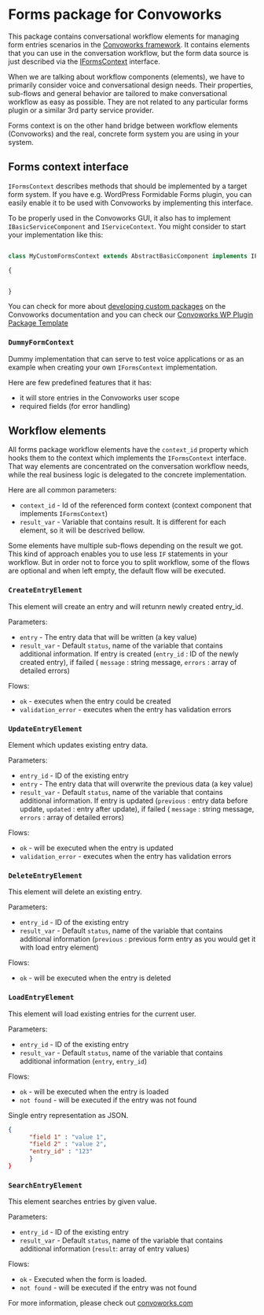 # Forms package for Convoworks


This package contains conversational workflow elements for managing form entries scenarios in the [Convoworks framework](https://github.com/zef-dev/convoworks-core). It contains elements that you can use in the conversation workflow, but the form data source is just described via the [IFormsContext](https://github.com/zef-dev/convoworks-pckg-forms/blob/main/src/Convo/Pckg/Forms/IFormsContext.php) interface.

When we are talking about workflow components (elements), we have to primarily consider voice and conversational design needs. Their properties, sub-flows and general behavior are tailored to make conversational workflow as easy as possible. They are not related to any particular forms plugin or a similar 3rd party service provider.

Forms context is on the other hand bridge between workflow elements (Convoworks) and the real, concrete form system you are using in your system.

## Forms context interface

`IFormsContext` describes methods that should be implemented by a target form system. If you have e.g. WordPress Formidable Forms plugin, you can easily enable it to be used with Convoworks by implementing this interface.

To be properly used in the Convoworks GUI, it also has to implement `IBasicServiceComponent` and `IServiceContext`. You might consider to start your implementation like this:

```php

class MyCustomFormsContext extends AbstractBasicComponent implements IFormsContext, IServiceContext

{


}

```

You can check for more about [developing custom packages](https://convoworks.com/docs/developers/develop-custom-packages/) on the Convoworks documentation and you can check our [Convoworks WP Plugin Package Template](https://github.com/zef-dev/convoworks-wp-plugin-package-template)


### `DummyFormContext`

Dummy implementation that can serve to test voice applications or as an example when creating your own `IFormsContext` implementation.

Here are few predefined features that it has:

* it will store entries in the Convoworks user scope
* required fields (for error handling)


## Workflow elements

All forms package workflow elements have the `context_id` property which hooks them to the context which implements the `IFormsContext` interface. That way elements are concentrated on the conversation workflow needs, while the real business logic is delegated to the concrete implementation.

Here are all common parameters:

* `context_id` - Id of the referenced form context (context component that implements `IFormsContext`)
* `result_var` - Variable that contains result. It is different for each element, so it will be descrived bellow.

Some elements have multiple sub-flows depending on the result we got. This kind of approach enables you to use less `IF` statements in your workflow. But in order not to force you to split workflow, some of the flows are optional and when left empty, the default flow will be executed.


### `CreateEntryElement`

This element will create an entry and will retunrn newly created entry_id.

Parameters:

* `entry` - The entry data that will be written (a key value)
* `result_var` - Default `status`, name of the variable that contains additional information. If entry is created (`entry_id` : ID of the newly created entry), if failed ( `message` : string message, `errors` : array of detailed errors)

Flows:

* `ok` - executes when the entry could be created
* `validation_error` - executes when the entry has validation errors


### `UpdateEntryElement`

Element which updates existing entry data.

Parameters:

* `entry_id` - ID of the existing entry
* `entry` - The entry data that will overwrite the previous data (a key value)
* `result_var` - Default `status`, name of the variable that contains additional information. If entry is updated (`previous` : entry data before update, `updated` : entry after update), if failed ( `message` : string message, `errors` : array of detailed errors)

Flows:
* `ok` - will be executed when the entry is updated
* `validation_error` - executes when the entry has validation errors

### `DeleteEntryElement`

This element will delete an existing entry.

Parameters:

* `entry_id` - ID of the existing entry
* `result_var` - Default `status`, name of the variable that contains additional information (`previous` : previous form entry as you would get it with load entry element)

Flows:
* `ok` - will be executed when the entry is deleted


### `LoadEntryElement`

This element will load existing entries for the current user.

Parameters:

* `entry_id` - ID of the existing entry
* `result_var` - Default `status`, name of the variable that contains additional information (`entry`, `entry_id`)

Flows:
* `ok` - will be executed when the entry is loaded
* `not found` - will be executed if the entry was not found

Single entry representation as JSON.

```json
{
      "field 1" : "value 1",
      "field 2" : "value 2",
      "entry_id" : "123"
      }
}
```


### `SearchEntryElement`

This element searches entries by given value.

Parameters:

* `entry_id` - ID of the existing entry
* `result_var` - Default `status`, name of the variable that contains additional information (`result`: array of entry values)

Flows:
* `ok` - Executed when the form is loaded.
* `not found` - will be executed if the entry was not found


For more information, please check out [convoworks.com](https://convoworks.com)
